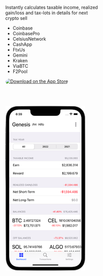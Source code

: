 <div style="float:left;width:300px">
  <p>
    Instantly calculates taxable income, realized gain/loss and tax-lots in details for next crypto sell
  </p>
  <ul>
    <li>Coinbase</li>
    <li>CoinbasePro</li>
    <li>CelsiusNetwork</li>
    <li>CashApp</li>
    <li>FtxUs</li>
    <li>Gemini</li>
    <li>Kraken</li>
    <li>ViaBTC</li>
    <li>F2Pool</li>
  </ul>
  <a href="https://apps.apple.com/us/app/cointrail/id1614887276?itsct=apps_box_badge&amp;itscg=30200" style="display: inline-block; overflow: hidden; border-top-left-radius: 13px; border-top-right-radius: 13px; border-bottom-right-radius: 13px; border-bottom-left-radius: 13px; width: 250px; height: 83px;"><img src="https://tools.applemediaservices.com/api/badges/download-on-the-app-store/black/en-us?size=250x83&amp;releaseDate=1647993600&h=77490f38156a901efc16654c37b90396" alt="Download on the App Store" style="border-top-left-radius: 13px; border-top-right-radius: 13px; border-bottom-right-radius: 13px; border-bottom-left-radius: 13px; width: 250px; height: 83px;"></a>
</div>
<div>
  <img src="/assets/images/CoinTrail-phone.png" alt="CoinTrail phone" style="width: 50%; height: 50%"/>
</div>
